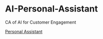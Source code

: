 # AI-Personal-Assistant
CA of AI for Customer Engagement

[Personal Assistant](https://peterma.github.io/AI-Personal-Assistant/dashboard.html)
